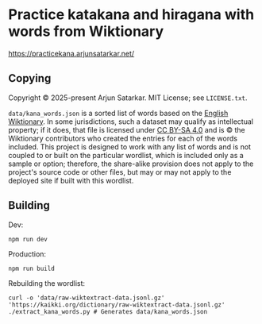 # Practice katakana and hiragana with words from Wiktionary

https://practicekana.arjunsatarkar.net/

## Copying

Copyright &copy; 2025-present Arjun Satarkar. MIT License; see `LICENSE.txt`.

`data/kana_words.json` is a sorted list of words based on the [English Wiktionary](https://en.wiktionary.org/wiki/Wiktionary:Main_Page). In some jurisdictions, such a dataset may qualify as intellectual property; if it does, that file is licensed under [CC BY-SA 4.0](https://creativecommons.org/licenses/by-sa/4.0/legalcode.txt) and is &copy; the Wiktionary contributors who created the entries for each of the words included. This project is designed to work with any list of words and is not coupled to or built on the particular wordlist, which is included only as a sample or option; therefore, the share-alike provision does not apply to the project's source code or other files, but may or may not apply to the deployed site if built with this wordlist.

## Building

Dev:
```
npm run dev
```

Production:
```
npm run build
```

Rebuilding the wordlist:
```
curl -o 'data/raw-wiktextract-data.jsonl.gz' 'https://kaikki.org/dictionary/raw-wiktextract-data.jsonl.gz'
./extract_kana_words.py # Generates data/kana_words.json
```
